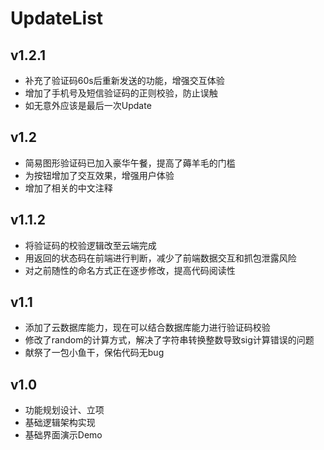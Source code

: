 # UpdateList

## v1.2.1

- 补充了验证码60s后重新发送的功能，增强交互体验
- 增加了手机号及短信验证码的正则校验，防止误触
- 如无意外应该是最后一次Update

## v1.2

- 简易图形验证码已加入豪华午餐，提高了薅羊毛的门槛
- 为按钮增加了交互效果，增强用户体验
- 增加了相关的中文注释

## v1.1.2

- 将验证码的校验逻辑改至云端完成
- 用返回的状态码在前端进行判断，减少了前端数据交互和抓包泄露风险
- 对之前随性的命名方式正在逐步修改，提高代码阅读性

## v1.1

- 添加了云数据库能力，现在可以结合数据库能力进行验证码校验
- 修改了random的计算方式，解决了字符串转换整数导致sig计算错误的问题
- 献祭了一包小鱼干，保佑代码无bug

## v1.0

- 功能规划设计、立项
- 基础逻辑架构实现
- 基础界面演示Demo
